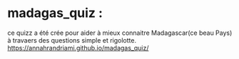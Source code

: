 # madagas_quiz : 
ce quizz a été crée pour aider à mieux connaitre Madagascar(ce beau Pays) à travaers des questions simple et rigolotte.
https://annahrandriami.github.io/madagas_quiz/
